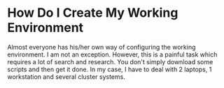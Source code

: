 # How Do I Create My Working Environment

Almost everyone has his/her own way of configuring the working environment. I am not an exception. However, this is a painful task which requires a lot of search and research. You don't simply download some scripts and then get it done. In my case, I have to deal with 2 laptops, 1 workstation and several cluster systems.